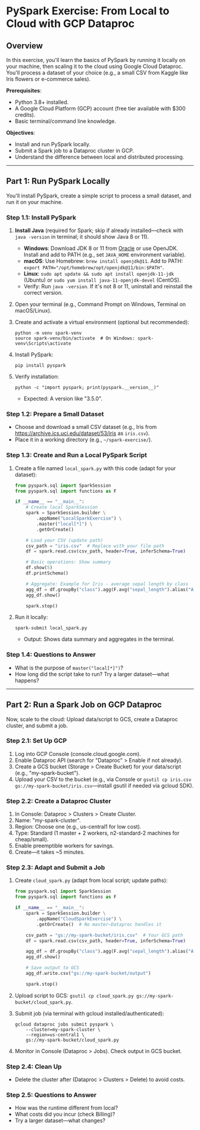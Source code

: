 # PySpark Exercise: From Local to Cloud with GCP Dataproc

## Overview
In this exercise, you'll learn the basics of PySpark by running it locally on your machine, then scaling it to the cloud using Google Cloud Dataproc. You'll process a dataset of your choice (e.g., a small CSV from Kaggle like Iris flowers or e-commerce sales).

**Prerequisites**:
- Python 3.8+ installed.
- A Google Cloud Platform (GCP) account (free tier available with $300 credits).
- Basic terminal/command line knowledge.

**Objectives**:
- Install and run PySpark locally.
- Submit a Spark job to a Dataproc cluster in GCP.
- Understand the difference between local and distributed processing.

---

## Part 1: Run PySpark Locally
You'll install PySpark, create a simple script to process a small dataset, and run it on your machine.

### Step 1.1: Install PySpark
1. **Install Java** (required for Spark; skip if already installed—check with `java -version` in terminal; it should show Java 8 or 11).
   - **Windows**: Download JDK 8 or 11 from [Oracle](https://www.oracle.com/java/technologies/downloads/) or use OpenJDK. Install and add to PATH (e.g., set `JAVA_HOME` environment variable).
   - **macOS**: Use Homebrew: `brew install openjdk@11`. Add to PATH: `export PATH="/opt/homebrew/opt/openjdk@11/bin:$PATH"`.
   - **Linux**: `sudo apt update && sudo apt install openjdk-11-jdk` (Ubuntu) or `sudo yum install java-11-openjdk-devel` (CentOS).
   - Verify: Run `java -version`. If it's not 8 or 11, uninstall and reinstall the correct version.

2. Open your terminal (e.g., Command Prompt on Windows, Terminal on macOS/Linux).
3. Create and activate a virtual environment (optional but recommended):
   ```
   python -m venv spark-venv
   source spark-venv/bin/activate  # On Windows: spark-venv\Scripts\activate
   ```
4. Install PySpark:
   ```
   pip install pyspark
   ```
5. Verify installation:
   ```
   python -c "import pyspark; print(pyspark.__version__)"
   ```
   - Expected: A version like "3.5.0".

### Step 1.2: Prepare a Small Dataset
- Choose and download a small CSV dataset (e.g., Iris from https://archive.ics.uci.edu/dataset/53/iris as `iris.csv`).
- Place it in a working directory (e.g., `~/spark-exercise/`).

### Step 1.3: Create and Run a Local PySpark Script
1. Create a file named `local_spark.py` with this code (adapt for your dataset):
   ```python
   from pyspark.sql import SparkSession
   from pyspark.sql import functions as F

   if __name__ == "__main__":
       # Create local SparkSession
       spark = SparkSession.builder \
           .appName("LocalSparkExercise") \
           .master("local[*]") \
           .getOrCreate()

       # Load your CSV (update path)
       csv_path = "iris.csv"  # Replace with your file path
       df = spark.read.csv(csv_path, header=True, inferSchema=True)

       # Basic operations: Show summary
       df.show(5)
       df.printSchema()

       # Aggregate: Example for Iris - average sepal length by class
       agg_df = df.groupBy("class").agg(F.avg("sepal_length").alias("Avg_Sepal_Length"))
       agg_df.show()

       spark.stop()
   ```

2. Run it locally:
   ```
   spark-submit local_spark.py
   ```
   - Output: Shows data summary and aggregates in the terminal.

### Step 1.4: Questions to Answer
- What is the purpose of `master("local[*]")`?
- How long did the script take to run? Try a larger dataset—what happens?

---

## Part 2: Run a Spark Job on GCP Dataproc
Now, scale to the cloud: Upload data/script to GCS, create a Dataproc cluster, and submit a job.

### Step 2.1: Set Up GCP
1. Log into GCP Console (console.cloud.google.com).
2. Enable Dataproc API (search for "Dataproc" > Enable if not already).
3. Create a GCS bucket (Storage > Create Bucket) for your data/script (e.g., "my-spark-bucket").
4. Upload your CSV to the bucket (e.g., via Console or `gsutil cp iris.csv gs://my-spark-bucket/iris.csv`—install gsutil if needed via gcloud SDK).

### Step 2.2: Create a Dataproc Cluster
1. In Console: Dataproc > Clusters > Create Cluster.
2. Name: "my-spark-cluster".
3. Region: Choose one (e.g., us-central1 for low cost).
4. Type: Standard (1 master + 2 workers, n2-standard-2 machines for cheap/small).
5. Enable preemptible workers for savings.
6. Create—it takes ~5 minutes.

### Step 2.3: Adapt and Submit a Job
1. Create `cloud_spark.py` (adapt from local script; update paths):
   ```python
   from pyspark.sql import SparkSession
   from pyspark.sql import functions as F

   if __name__ == "__main__":
       spark = SparkSession.builder \
           .appName("CloudSparkExercise") \
           .getOrCreate()  # No master—Dataproc handles it

       csv_path = "gs://my-spark-bucket/iris.csv"  # Your GCS path
       df = spark.read.csv(csv_path, header=True, inferSchema=True)

       agg_df = df.groupBy("class").agg(F.avg("sepal_length").alias("Avg_Sepal_Length"))
       agg_df.show()

       # Save output to GCS
       agg_df.write.csv("gs://my-spark-bucket/output")

       spark.stop()
   ```

2. Upload script to GCS: `gsutil cp cloud_spark.py gs://my-spark-bucket/cloud_spark.py`.
3. Submit job (via terminal with gcloud installed/authenticated):
   ```
   gcloud dataproc jobs submit pyspark \
       --cluster=my-spark-cluster \
       --region=us-central1 \
       gs://my-spark-bucket/cloud_spark.py
   ```
4. Monitor in Console (Dataproc > Jobs). Check output in GCS bucket.

### Step 2.4: Clean Up
- Delete the cluster after (Dataproc > Clusters > Delete) to avoid costs.

### Step 2.5: Questions to Answer
- How was the runtime different from local?
- What costs did you incur (check Billing)?
- Try a larger dataset—what changes?
